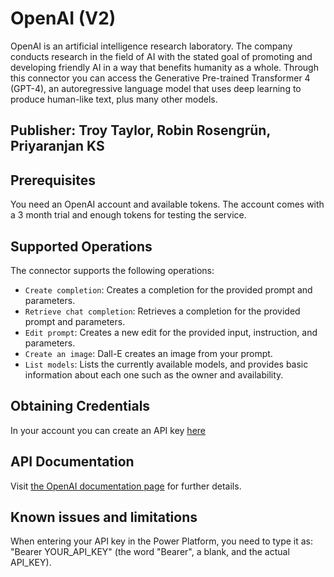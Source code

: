 # OpenAI (V2)

OpenAI is an artificial intelligence research laboratory. The company conducts research in the field of AI with the stated goal of promoting and developing friendly AI in a way that benefits humanity as a whole.
Through this connector you can access the Generative Pre-trained Transformer 4 (GPT-4), an autoregressive language model that uses deep learning to produce human-like text, plus many other models.

## Publisher: Troy Taylor, Robin Rosengrün, Priyaranjan KS

## Prerequisites

You need an OpenAI account and available tokens. The account comes with a 3 month trial and enough tokens for testing the service.

## Supported Operations

The connector supports the following operations:

- `Create completion`: Creates a completion for the provided prompt and parameters.
- `Retrieve chat completion`: Retrieves a completion for the provided prompt and parameters.
- `Edit prompt`: Creates a new edit for the provided input, instruction, and parameters.
- `Create an image`: Dall-E creates an image from your prompt.
- `List models`: Lists the currently available models, and provides basic information about each one such as the owner and availability.

## Obtaining Credentials

In your account you can create an API key [here](https://beta.openai.com/account/api-keys)

## API Documentation

Visit [the OpenAI documentation page](https://beta.openai.com/docs/api-reference/introduction) for further details.

## Known issues and limitations

When entering your API key in the Power Platform, you need to type it as: "Bearer YOUR_API_KEY" (the word "Bearer", a blank, and the actual API_KEY).
